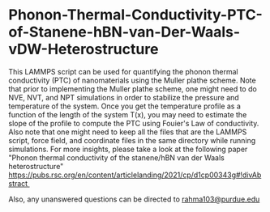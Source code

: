 # Phonon-Thermal-Conductivity-PTC-of-Stanene-hBN-van-Der-Waals-vDW-Heterostructure
This LAMMPS script can be used for quantifying the phonon thermal conductivity (PTC) of nanomaterials using the Muller plathe scheme. Note that prior to implementing the Muller plathe scheme, one might need to do NVE, NVT, and NPT simulations in order to stabilize the pressure and temperature of the system. Once you get the temperature profile as a function of the length of the system T(x), you may need to estimate the slope of the profile to compute the PTC using Fouier's Law of conductivity. Also note that one might need to keep all the files that are the LAMMPS script, force field, and coordinate files in the same directory while running simulations. For more insights, please take a look at the following paper "Phonon thermal conductivity of the stanene/hBN van der Waals heterostructure" https://pubs.rsc.org/en/content/articlelanding/2021/cp/d1cp00343g#!divAbstract 

Also, any unanswered questions can be directed to rahma103@purdue.edu
